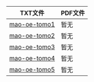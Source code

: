 | TXT文件 | PDF文件 |
| ------- | ------- |
| [mao-oe-tomo1](mao-oe-tomo1.txt) | 暂无 |
| [mao-oe-tomo2](mao-oe-tomo2.txt) | 暂无 |
| [mao-oe-tomo3](mao-oe-tomo3.txt) | 暂无 |
| [mao-oe-tomo4](mao-oe-tomo4.txt) | 暂无 |
| [mao-oe-tomo5](mao-oe-tomo5.txt) | 暂无 |
